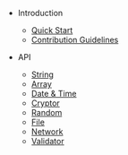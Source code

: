 * Introduction
  * [Quick Start](/en/README.md)
  * [Contribution Guidelines](/en/CONTRIBUTION.md)

* API
  * [String](/en/api/string.md)
  * [Array](/en/api/array.md)
  * [Date & Time](/en/api/datetime.md)
  * [Cryptor](/en/api/cryptor.md)
  * [Random](/en/api/random.md)
  * [File](/en/api/file.md)
  * [Network](/en/api/network.md)
  * [Validator](/en/api/validator.md)